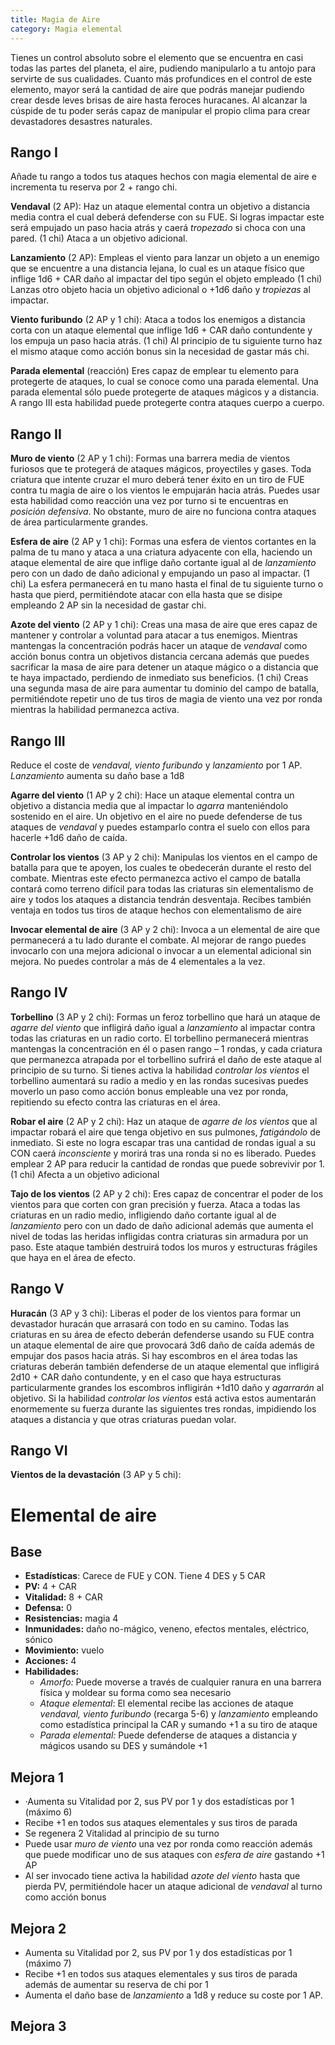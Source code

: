 ```yaml
---
title: Magia de Aire
category: Magia elemental
---
```

Tienes un control absoluto sobre el elemento que se encuentra en casi todas las partes del planeta, el aire, pudiendo manipularlo a tu antojo para servirte de sus cualidades. Cuanto más profundices en el control de este elemento, mayor será la cantidad de aire que podrás manejar pudiendo crear desde leves brisas de aire hasta feroces huracanes. Al alcanzar la cúspide de tu poder serás capaz de manipular el propio clima para crear devastadores desastres naturales.

## Rango I 

Añade tu rango a todos tus ataques hechos con magia elemental de aire e incrementa tu reserva por 2 + rango chi.

**Vendaval** (2 AP): Haz un ataque elemental contra un objetivo a distancia media contra el cual deberá defenderse con su FUE. Si logras impactar este será empujado un paso hacia atrás y caerá *tropezado* si choca con una pared. (1 chi) Ataca a un objetivo adicional.

**Lanzamiento** (2 AP): Empleas el viento para lanzar un objeto a un enemigo que se encuentre a una distancia lejana, lo cual es un ataque físico que inflige 1d6 + CAR daño al impactar del tipo según el objeto empleado (1 chi) Lanzas otro objeto hacia un objetivo adicional o +1d6 daño y *tropiezas* al impactar.

**Viento furibundo** (2 AP y 1 chi): Ataca a todos los enemigos a distancia corta con un ataque elemental que inflige 1d6 + CAR daño contundente y los empuja un paso hacia atrás. (1 chi) Al principio de tu siguiente turno haz el mismo ataque como acción bonus sin la necesidad de gastar más chi.

**Parada elemental** (reacción) Eres capaz de emplear tu elemento para protegerte de ataques, lo cual se conoce como una parada elemental. Una parada elemental sólo puede protegerte de ataques mágicos y a distancia. A rango III esta habilidad puede protegerte contra ataques cuerpo a cuerpo.

## Rango II

**Muro de viento** (2 AP y 1 chi): Formas una barrera media de vientos furiosos que te protegerá de ataques mágicos, proyectiles y gases. Toda criatura que intente cruzar el muro deberá tener éxito en un tiro de FUE contra tu magia de aire o los vientos le empujarán hacia atrás. Puedes usar esta habilidad como reacción una vez por turno si te encuentras en *posición defensiva*. No obstante, muro de aire no funciona contra ataques de área particularmente grandes.

**Esfera de aire** (2 AP y 1 chi): Formas una esfera de vientos cortantes en la palma de tu mano y ataca a una criatura adyacente con ella, haciendo un ataque elemental de aire que inflige daño cortante igual al de *lanzamiento* pero con un dado de daño adicional y empujando un paso al impactar. (1 chi) La esfera permanecerá en tu mano hasta el final de tu siguiente turno o hasta que pierd, permitiéndote atacar con ella hasta que se disipe empleando 2 AP sin la necesidad de gastar chi.

**Azote del viento** (2 AP y 1 chi): Creas una masa de aire que eres capaz de mantener y controlar a voluntad para atacar a tus enemigos. Mientras mantengas la concentración podrás hacer un ataque de *vendaval* como acción bonus contra un objetivos distancia cercana además que puedes sacrificar la masa de aire para detener un ataque mágico o a distancia que te haya impactado, perdiendo de inmediato sus beneficios. (1 chi) Creas una segunda masa de aire para aumentar tu dominio del campo de batalla, permitiéndote repetir uno de tus tiros de magia de viento una vez por ronda mientras la habilidad permanezca activa.

## Rango III 

Reduce el coste de *vendaval, viento furibundo* y *lanzamiento* por 1 AP. *Lanzamiento* aumenta su daño base a 1d8

**Agarre del viento** (1 AP y 2 chi): Hace un ataque elemental contra un objetivo a distancia media que al impactar lo *agarra* manteniéndolo sostenido en el aire. Un objetivo en el aire no puede defenderse de tus ataques de *vendaval* y puedes estamparlo contra el suelo con ellos para hacerle +1d6 daño de caída.

**Controlar los vientos** (3 AP y 2 chi): Manipulas los vientos en el campo de batalla para que te apoyen, los cuales te obedecerán durante el resto del combate. Mientras este efecto permanezca activo el campo de batalla contará como terreno difícil para todas las criaturas sin elementalismo de aire y todos los ataques a distancia tendrán desventaja. Recibes también ventaja en todos tus tiros de ataque hechos con elementalismo de aire

**Invocar elemental de aire** (3 AP y 2 chi): Invoca a un elemental de aire que permanecerá a tu lado durante el combate. Al mejorar de rango puedes invocarlo con una mejora adicional o invocar a un elemental adicional sin mejora. No puedes controlar a más de 4 elementales a la vez.

## Rango IV 

**Torbellino** (3 AP y 2 chi): Formas un feroz torbellino que hará un ataque de *agarre del viento* que infligirá daño igual a *lanzamiento* al impactar contra todas las criaturas en un radio corto. El torbellino permanecerá mientras mantengas la concentración en él o pasen rango – 1 rondas, y cada criatura que permanezca atrapada por el torbellino sufrirá el daño de este ataque al principio de su turno. Si tienes activa la habilidad *controlar los vientos* el torbellino aumentará su radio a medio y en las rondas sucesivas puedes moverlo un paso como acción bonus empleable una vez por ronda, repitiendo su efecto contra las criaturas en el área.

**Robar el aire** (2 AP y 2 chi): Haz un ataque de *agarre de los vientos* que al impactar robará el aire que tenga objetivo en sus pulmones, *fatigándolo* de inmediato. Si este no logra escapar tras una cantidad de rondas igual a su CON caerá *inconsciente* y morirá tras una ronda si no es liberado. Puedes emplear 2 AP para reducir la cantidad de rondas que puede sobrevivir por 1. (1 chi) Afecta a un objetivo adicional

**Tajo de los vientos** (2 AP y 2 chi): Eres capaz de concentrar el poder de los vientos para que corten con gran precisión y fuerza. Ataca a todas las criaturas en un radio medio, infligiendo daño cortante igual al de *lanzamiento* pero con un dado de daño adicional además que aumenta el nivel de todas las heridas infligidas contra criaturas sin armadura por un paso. Este ataque también destruirá todos los muros y estructuras frágiles que haya en el área de efecto. 

## Rango V

**Huracán** (3 AP y 3 chi): Liberas el poder de los vientos para formar un devastador huracán que arrasará con todo en su camino. Todas las criaturas en su área de efecto deberán defenderse usando su FUE contra un ataque elemental de aire que provocará 3d6 daño de caída además de empujar dos pasos hacia atrás. Si hay escombros en el área todas las criaturas deberán también defenderse de un ataque elemental que infligirá 2d10 + CAR daño contundente, y en el caso que haya estructuras particularmente grandes los escombros infligirán +1d10 daño y *agarrarán* al objetivo. Si la habilidad *controlar los vientos* está activa estos aumentarán enormemente su fuerza durante las siguientes tres rondas, impidiendo los ataques a distancia y que otras criaturas puedan volar.



## Rango VI

**Vientos de la devastación** (3 AP y 5 chi): 

# Elemental de aire

## Base

- **Estadísticas**: Carece de FUE y CON. Tiene 4 DES y 5 CAR
- **PV:** 4 + CAR
- **Vitalidad:** 8 + CAR
- **Defensa:** 0
- **Resistencias:** magia 4
- **Inmunidades:** daño no-mágico, veneno, efectos mentales, eléctrico, sónico
- **Movimiento:** vuelo 
- **Acciones:** 4
- **Habilidades:**
  - *Amorfo:* Puede moverse a través de cualquier ranura en una barrera física y moldear su forma como sea necesario
  - *Ataque elemental*: El elemental recibe las acciones de ataque *vendaval, viento furibundo* (recarga 5-6) y *lanzamiento* empleando como estadística principal la CAR y sumando +1 a su tiro de ataque
  - *Parada elemental:* Puede defenderse de ataques a distancia y mágicos usando su DES y sumándole +1

## Mejora 1

- ·Aumenta su Vitalidad por 2, sus PV por 1 y dos estadísticas por 1 (máximo 6)
- Recibe +1 en todos sus ataques elementales y sus tiros de parada
- Se regenera 2 Vitalidad al principio de su turno
- Puede usar *muro de viento* una vez por ronda como reacción además que puede modificar uno de sus ataques con *esfera de aire* gastando +1 AP
- Al ser invocado tiene activa la habilidad *azote del viento* hasta que pierda PV, permitiéndole hacer un ataque adicional de *vendaval* al turno como acción bonus 

## Mejora 2

- Aumenta su Vitalidad por 2, sus PV por 1 y dos estadísticas por 1 (máximo 7)
- Recibe +1 en todos sus ataques elementales y sus tiros de parada además de aumentar su reserva de chi por 1
- Aumenta el daño base de *lanzamiento* a 1d8 y reduce su coste por 1 AP.

## Mejora 3

